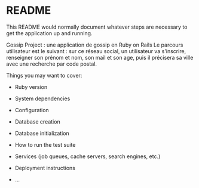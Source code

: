 # README

This README would normally document whatever steps are necessary to get the
application up and running.

Gossip Project : une application de gossip en Ruby on Rails 
Le parcours utilisateur est le suivant : sur ce réseau social, un utilisateur va s'inscrire, renseigner son prénom et nom, son mail et son age, puis il précisera sa ville avec une recherche par code postal. 


Things you may want to cover:

* Ruby version

* System dependencies

* Configuration

* Database creation

* Database initialization

* How to run the test suite

* Services (job queues, cache servers, search engines, etc.)

* Deployment instructions

* ...
